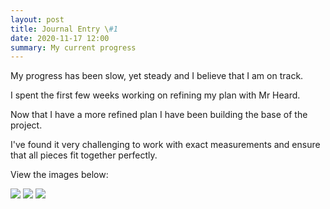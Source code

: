 ```yaml
---
layout: post
title: Journal Entry \#1
date: 2020-11-17 12:00
summary: My current progress
---
```


My progress has been slow, yet steady and I believe that I am on track.

I spent the first few weeks working on refining my plan with Mr Heard.

Now that I have a more refined plan I have been building the base of the project.

I've found it very challenging to work with exact measurements and ensure that all pieces fit together perfectly.

View the images below:

![](https://cloud-bisb0ousk.vercel.app/020201124_160114.jpg)
![](https://cloud-bisb0ousk.vercel.app/120201124_160238.jpg)
![](https://cloud-bisb0ousk.vercel.app/220201124_160245.jpg)